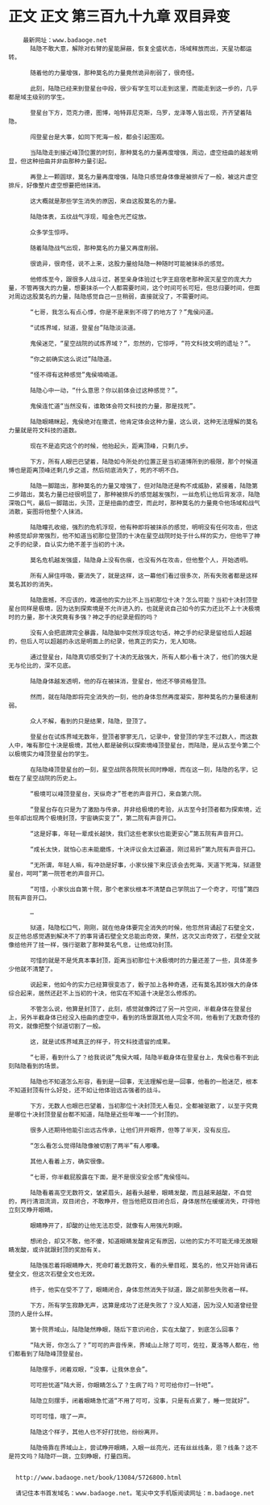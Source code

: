 # 正文 正文 第三百九十九章 双目异变
        最新网址：www.badaoge.net
          陆隐不敢大意，解除对右臂的星能屏蔽，恢复全盛状态，场域释放而出，天星功都运转。
      
          随着他的力量增强，那种莫名的力量竟然诡异削弱了，很奇怪。
      
          此刻，陆隐已经来到登星台中段，很少有学生可以走到这里，而能走到这一步的，几乎都是域主级别的学生。
      
          登星台下方，范克力德，图博，哈特菲尼克斯，乌罗，龙泽等人皆出现，齐齐望着陆隐。
      
          闯登星台是大事，如同下死海一般，都会引起围观。
      
          当陆隐走到接近峰顶位置的时刻，那种莫名的力量再度增强，周边，虚空扭曲的越发明显，但这种扭曲并非由那种力量引起。
      
          再登上一颗圆球，莫名力量再度增强，陆隐只感觉身体像是被排斥了一般，被这片虚空排斥，好像整片虚空想要把他抹消。
      
          这大概就是那些学生消失的原因，来自这股莫名的力量。
      
          陆隐体表，五纹战气浮现，暗金色光芒绽放。
      
          众多学生惊呼。
      
          随着陆隐战气出现，那种莫名的力量又再度削弱。
      
          很诡异，很奇怪，说不上来，这股力量给陆隐一种随时可能被抹杀的感觉。
      
          他修炼至今，跟很多人战斗过，甚至亲身体验过七字王庭宿老那种泯灭星空的庞大力量，不管再强大的力量，想要抹杀一个人都需要时间，这个时间可长可短，但总归要时间，但面对周边这股莫名的力量，陆隐感觉自己一旦稍弱，直接就没了，不需要时间。
      
          “七哥，我怎么有点心悸，你是不是来到不得了的地方了？”鬼侯问道。
      
          “试炼界域，狱道，登星台”陆隐淡淡道。
      
          鬼侯迷茫，“星空战院的试炼界域？”，忽然的，它惊呼，“符文科技文明的遗址？”。
      
          “你之前确实这么说过”陆隐道。
      
          “怪不得有这种感觉”鬼侯喃喃道。
      
          陆隐心中一动，“什么意思？你以前体会过这种感觉？”。
      
          鬼侯连忙道“当然没有，谁敢体会符文科技的力量，那是找死”。
      
          陆隐眼睛眯起，鬼侯绝对在撒谎，他肯定体会这种力量，这么说，这种无法理解的莫名力量就是符文科技的道数。
      
          现在不是追究这个的时候，他抬起头，距离顶峰，只剩几步。
      
          下方，所有人眼巴巴望着，陆隐如今所处的位置正是当初道博所到的极限，那个时候道博也是距离顶峰还剩几步之遥，然后彻底消失了，死的不明不白。
      
          陆隐一脚踏出，那种莫名的力量又增强了，但对陆隐还是构不成威胁，紧接着，陆隐第二步踏出，莫名力量已经很明显了，那种被排斥的感觉越发强烈，一丝危机让他后背发凉，陆隐深吸口气，最后一脚踏出，头顶，正是扭曲的虚空，而此时，那种莫名的力量竟令他场域和战气消散，妄图将他整个人抹消。
      
          陆隐瞳孔收缩，强烈的危机浮现，他有种即将被抹杀的感觉，明明没有任何攻击，但这种感觉却非常强烈，他不知道当初那位登顶的十决在星空战院时处于什么样的实力，但他平了神之手的纪录，自认实力绝不差于当初的十决。
      
          莫名危机越发强盛，陆隐身上没有伤痕，也没有外在攻击，但他整个人，开始透明。
      
          所有人屏住呼吸，要消失了，就是这样，这一幕他们看过很多次，所有失败者都是这样莫名其妙的消失。
      
          陆隐震撼，不应该的，难道他的实力比不上当初那位十决？怎么可能？当初十决封顶登星台同样是极境，因为达到探索境是不允许进入的，也就是说自己如今的实力还比不上十决极境时的力量，那十决究竟有多强？神之手的纪录是假的吗？
      
          没有人会把底牌完全暴露，陆隐脑中突然浮现这句话，神之手的纪录是留给后人超越的，但后人可以超越的永远是明面上的纪录，他真正的实力，无人知晓。
      
          通过登星台，陆隐真切感受到了十决的无敌强大，所有人都小看十决了，他们的强大是无与伦比的，深不见底。
      
          陆隐身体越发透明，他的存在被抹消，登星台，他还不够资格登顶。
      
          然而，就在陆隐即将完全消失的一刻，他的身体忽然再度凝实，那种莫名的力量极速削弱。
      
          众人不解，看到的只是结果，陆隐，登顶了。
      
          登星台在试炼界域无数年，登顶者寥寥无几，记录中，曾登顶的学生不过数人，而这数人中，唯有那位十决是极境，其他人都是破例以探索境峰顶登星台，而陆隐，是从古至今第二个以极境实力峰顶登星台的学生。
      
          在陆隐峰顶登星台的一刻，星空战院各院院长同时睁眼，而在这一刻，陆隐的名字，记载在了星空战院的历史上。
      
          “极境可以峰顶登星台，天纵奇才”苍老的声音开口，来自第六院。
      
          “登星台存在只是为了激励与传承，并非给极境的考验，从古至今封顶者都为探索境，近些年却出现两个极境封顶，宇宙确实变了”，第二院有声音开口。
      
          “这是好事，年轻一辈成长越快，我们这些老家伙也能更安心”第五院有声音开口。
      
          “成长太快，就怕心志未能磨炼，十决评议会太过霸道，刚过易折”第九院有声音开口。
      
          “无所谓，年轻人嘛，有冲劲是好事，小家伙接下来应该会去死海，天道下死海，狱道登星台，呵呵”第一院苍老的声音开口。
      
          “可惜，小家伙出自第十院，那个老家伙根本不清楚自己学院出了一个奇才，可惜”第四院有声音开口。
      
          …
      
          狱道，陆隐松口气，刚刚，就在他身体要完全消失的时候，他忽然背诵起了石壁全文，反正他总感觉遇到解决不了的事背诵石壁全文总能出奇效，果然，这次又出奇效了，石壁全文就像给他开了挂一样，强行驱散了那种莫名气息，让他成功封顶。
      
          可惜的就是不是凭真本事封顶，距离当初那位十决极境时的力量还差了一些，具体差多少他就不清楚了。
      
          说起来，他如今的实力已经算很变态了，骰子加上各种奇遇，还有莫名其妙强大的身体综合起来，居然还赶不上当初的十决，他实在不知道十决是怎么修炼的。
      
          不管怎么说，他算是封顶了，此刻，感觉就像跨过了另一片空间，半截身体在登星台上，另外半截身体已经没入扭曲的虚空中，看到的场景跟其他人完全不同，他看到了无数奇怪的符文，就像把整个狱道切割了一般。
      
          这，就是试炼界域真正的样子，符文科技遗留的成果。
      
          “七哥，看到什么了？给我说说”鬼侯大喊，陆隐半截身体在登星台上，鬼侯也看不到此刻陆隐看到的场景。
      
          陆隐也不知道怎么形容，看到是一回事，无法理解也是一回事，他看的一脸迷茫，根本不知道封顶有什么好处，还不如让他体验远古强者的战斗。
      
          下方，无数人也眼巴巴望着，当初那位十决封顶无人看见，全都被驱散了，以至于究竟是哪位十决封顶登星台都不知道，陆隐是近些年唯一一个封顶的。
      
          很多人还期待他能引出远古传承，让他们开开眼界，但等了半天，没有反应。
      
          “怎么看怎么觉得陆隐像被切割了两半”有人嘟囔。
      
          其他人看着上方，确实很像。
      
          “七哥，你半截屁股露在下面，是不是很没安全感”鬼侯怪叫。
      
          陆隐看着高空无数符文，皱紧眉头，越看头越晕，眼睛发酸，而且越来越酸，不自觉的，两行清泪流淌，双目闭合，不敢睁开，但当他把双目闭合后，身体居然在缓缓消失，吓得他立刻又睁开眼睛。
      
          眼睛睁开了，却酸的让他无法忍受，就像有人用强光刺眼。
      
          想闭合，却又不敢，他不傻，知道眼睛发酸肯定有原因，以他的实力不可能无缘无故眼睛发酸，或许就跟封顶的奖励有关。
      
          陆隐强忍着将眼睛睁大，死命盯着无数符文，看的头晕目眩，莫名的，他又开始背诵石壁全文，但这次石壁全文也无效。
      
          终于，他实在受不了了，眼睛闭合，身体忽然消失于狱道，跟之前那些失败者一样。
      
          下方，所有学生寂静无声，这算是成功了还是失败了？没人知道，因为没人知道曾经登顶的人是什么样。
      
          第十院界域山，陆隐陡然睁眼，随后下意识闭合，实在太酸了，到底怎么回事？
      
          “陆大哥，你怎么了？”可可的声音传来，界域山上除了可可，佐拉，夏洛等人都在，他们都看到了陆隐峰顶登星台。
      
          陆隐摆手，闭着双眼，“没事，让我休息会”。
      
          可可担忧道“陆大哥，你眼睛怎么了？生病了吗？可可给你打一针吧”。
      
          陆隐立刻摆手，闭着眼睛急忙道“不用了可可，没事，只是有点累了，睡一觉就好”。
      
          可可可惜，哦了一声。
      
          陆隐这个样子，其他人也不好打扰他，纷纷离开。
      
          陆隐倚靠在界域山上，尝试睁开眼睛，入眼一丝亮光，还有丝丝线条，恩？线条？这不是符文吗？陆隐吓一跳，立刻睁眼，打量四周。
      
      
      http://www.badaoge.net/book/13084/5726800.html
      
      请记住本书首发域名：www.badaoge.net。笔尖中文手机版阅读网址：m.badaoge.net